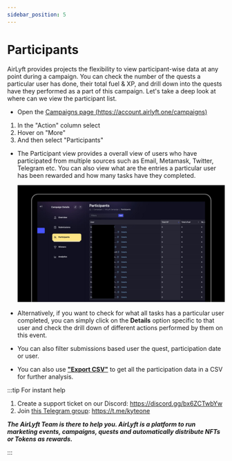 ```yaml
---
sidebar_position: 5
---
```


# Participants

AirLyft provides projects the flexibility to view participant-wise data at any point during a campaign. You can check the number of the quests a particular user has done, their total fuel & XP, and drill down into the quests have they performed as a part of this campaign. Let's take a deep look at where can we view the participant list.

- Open the [Campaigns page (https://account.airlyft.one/campaigns)](https://account.airlyft.one/campaigns)

1. In the "Action" column select
2. Hover on "More"
3. And then select "Participants"

- The Participant view provides a overall view of users who have participated from multiple sources such as Email, Metamask, Twitter, Telegram etc. You can also view what are the entries a particular user has been rewarded and how many tasks have they completed.

  ![Participants](../images/participants.jpg)

- Alternatively, if you want to check for what all tasks has a particular user completed, you can simply click on the **Details** option specific to that user and check the drill down of different actions performed by them on this event.

- You can also filter submissions based user the quest, participation date or user.

- You can also use [**"Export CSV"**](./export-data#submissions-data-export) to get all the participation data in a CSV for further analysis.

:::tip For instant help

1. Create a support ticket on our Discord: https://discord.gg/bx6ZCTwbYw
2. Join [this Telegram group](https://t.me/kyteone): https://t.me/kyteone

**_The AirLyft Team is there to help you. AirLyft is a platform to run marketing events, campaigns, quests and automatically distribute NFTs or Tokens as rewards._**

:::
